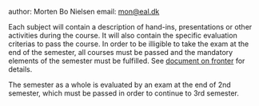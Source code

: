 author: Morten Bo Nielsen
email: mon@eal.dk

Each subject will contain a description of hand-ins, presentations or other activities during the course. It will also contain the specific evaluation criterias to pass the course. In order to be illigible to take the exam at the end of the semester, all courses must be passed and the mandatory elements of the semester must be fulfilled. See [document on fronter](http://fronter.com/eal/links/files.phtml/2059279832$31048836$/Information/ITT2+exam+eligibility.pdf) for details.

The semester as a whole is evaluated by an exam at the end of 2nd semester, which must be passed in order to continue to 3rd semester.

